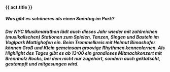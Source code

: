 #### **{{ act.title }}**
##### Was gibt es schöneres als einen Sonntag im Park?
##### Der NYC Musikmarathon lädt auch dieses Jahr wieder mit zahlreichen (musikalischen) Stationen zum Spielen, Tanzen, Singen und Basteln im Voglpark Mattighofen ein. Beim Trommelkreis mit **Helmut Bimashofer** können Groß und Klein gemeinsam groovige Rhythmen kennenlernen. Als Highlight des Tages gibt es ab 13:00 ein grandioses Mitmachkonzert mit **Brennholz Rocks**, bei dem nicht nur zugehört, sondern auch geklatscht, gestampft und mitgesungen wird.
